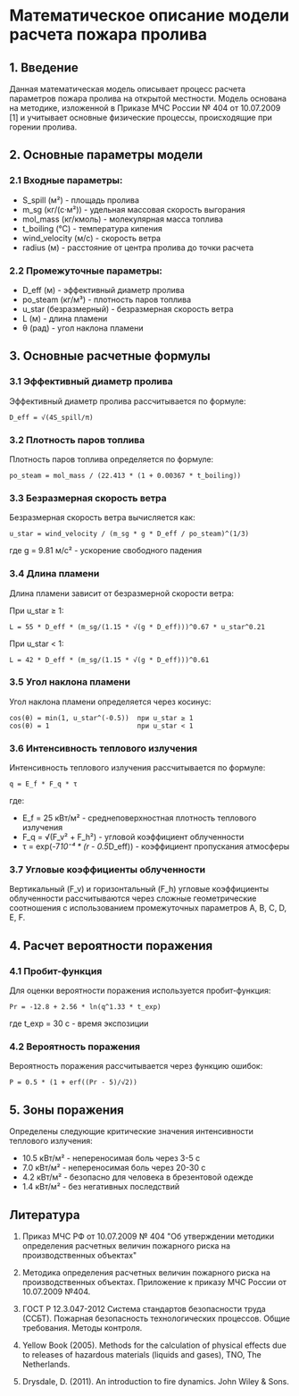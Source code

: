# Математическое описание модели расчета пожара пролива

## 1. Введение

Данная математическая модель описывает процесс расчета параметров пожара пролива на открытой местности. Модель основана на методике, изложенной в Приказе МЧС России № 404 от 10.07.2009 [1] и учитывает основные физические процессы, происходящие при горении пролива.

## 2. Основные параметры модели

### 2.1 Входные параметры:
- S_spill (м²) - площадь пролива
- m_sg (кг/(с·м²)) - удельная массовая скорость выгорания
- mol_mass (кг/кмоль) - молекулярная масса топлива
- t_boiling (°C) - температура кипения
- wind_velocity (м/с) - скорость ветра
- radius (м) - расстояние от центра пролива до точки расчета

### 2.2 Промежуточные параметры:
- D_eff (м) - эффективный диаметр пролива
- po_steam (кг/м³) - плотность паров топлива
- u_star (безразмерный) - безразмерная скорость ветра
- L (м) - длина пламени
- θ (рад) - угол наклона пламени

## 3. Основные расчетные формулы

### 3.1 Эффективный диаметр пролива
Эффективный диаметр пролива рассчитывается по формуле:

```
D_eff = √(4S_spill/π)
```

### 3.2 Плотность паров топлива
Плотность паров топлива определяется по формуле:

```
po_steam = mol_mass / (22.413 * (1 + 0.00367 * t_boiling))
```

### 3.3 Безразмерная скорость ветра
Безразмерная скорость ветра вычисляется как:

```
u_star = wind_velocity / (m_sg * g * D_eff / po_steam)^(1/3)
```
где g = 9.81 м/с² - ускорение свободного падения

### 3.4 Длина пламени
Длина пламени зависит от безразмерной скорости ветра:

При u_star ≥ 1:
```
L = 55 * D_eff * (m_sg/(1.15 * √(g * D_eff)))^0.67 * u_star^0.21
```

При u_star < 1:
```
L = 42 * D_eff * (m_sg/(1.15 * √(g * D_eff)))^0.61
```

### 3.5 Угол наклона пламени
Угол наклона пламени определяется через косинус:

```
cos(θ) = min(1, u_star^(-0.5))  при u_star ≥ 1
cos(θ) = 1                      при u_star < 1
```

### 3.6 Интенсивность теплового излучения
Интенсивность теплового излучения рассчитывается по формуле:

```
q = E_f * F_q * τ
```
где:
- E_f = 25 кВт/м² - среднеповерхностная плотность теплового излучения
- F_q = √(F_v² + F_h²) - угловой коэффициент облученности
- τ = exp(-7*10⁻⁴ * (r - 0.5*D_eff)) - коэффициент пропускания атмосферы

### 3.7 Угловые коэффициенты облученности
Вертикальный (F_v) и горизонтальный (F_h) угловые коэффициенты облученности рассчитываются через сложные геометрические соотношения с использованием промежуточных параметров A, B, C, D, E, F.

## 4. Расчет вероятности поражения

### 4.1 Пробит-функция
Для оценки вероятности поражения используется пробит-функция:

```
Pr = -12.8 + 2.56 * ln(q^1.33 * t_exp)
```
где t_exp = 30 с - время экспозиции

### 4.2 Вероятность поражения
Вероятность поражения рассчитывается через функцию ошибок:

```
P = 0.5 * (1 + erf((Pr - 5)/√2))
```

## 5. Зоны поражения

Определены следующие критические значения интенсивности теплового излучения:
- 10.5 кВт/м² - непереносимая боль через 3-5 с
- 7.0 кВт/м² - непереносимая боль через 20-30 с
- 4.2 кВт/м² - безопасно для человека в брезентовой одежде
- 1.4 кВт/м² - без негативных последствий

## Литература

1. Приказ МЧС РФ от 10.07.2009 № 404 "Об утверждении методики определения расчетных величин пожарного риска на производственных объектах"

2. Методика определения расчетных величин пожарного риска на производственных объектах. Приложение к приказу МЧС России от 10.07.2009 №404.

3. ГОСТ Р 12.3.047-2012 Система стандартов безопасности труда (ССБТ). Пожарная безопасность технологических процессов. Общие требования. Методы контроля.

4. Yellow Book (2005). Methods for the calculation of physical effects due to releases of hazardous materials (liquids and gases), TNO, The Netherlands.

5. Drysdale, D. (2011). An introduction to fire dynamics. John Wiley & Sons.

